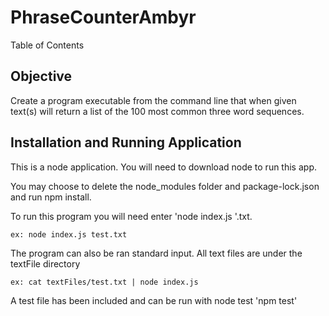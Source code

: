 # PhraseCounterAmbyr

Table of Contents

## Objective

Create a program executable from the command line that when
given text(s) will return a list of the 100 most common three word sequences.

## Installation and Running Application

This is a node application. You will need to download node to run this app.
 
You may choose to delete the node_modules folder and package-lock.json and run npm install.

To run this program you will need enter 'node index.js <file name>'.txt.

``` 
ex: node index.js test.txt 
```

The program can also be ran standard input. All text files are under the textFile directory

```
ex: cat textFiles/test.txt | node index.js
```

A test file has been included and can be run with node test 'npm test'

